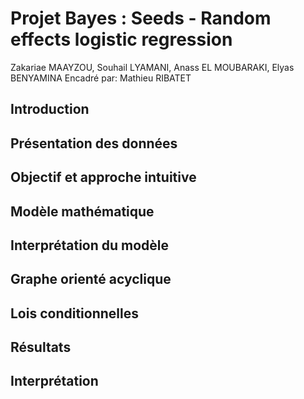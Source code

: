 # Projet Bayes : Seeds - Random effects logistic regression

Zakariae MAAYZOU, Souhail LYAMANI, Anass EL MOUBARAKI, Elyas BENYAMINA
Encadré par: Mathieu RIBATET

##  Introduction

##  Présentation des données

## Objectif et approche intuitive

##  Modèle mathématique

##  Interprétation du modèle

## Graphe orienté acyclique

## Lois conditionnelles

## Résultats

## Interprétation
